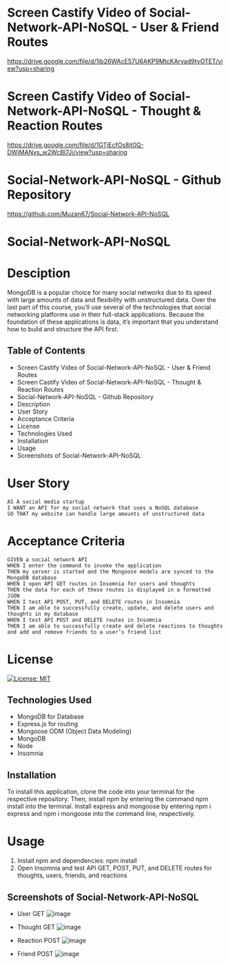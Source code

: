 # Screen Castify Video of Social-Network-API-NoSQL - User & Friend Routes

https://drive.google.com/file/d/1ib26WAcE57U6AKP9MtcKAryad9tyOTET/view?usp=sharing

# Screen Castify Video of Social-Network-API-NoSQL - Thought & Reaction Routes

https://drive.google.com/file/d/1GTjEcfOs8it0Q-DWiMANvs_w2WcBl7Ji/view?usp=sharing

# Social-Network-API-NoSQL - Github Repository

https://github.com/Muzan67/Social-Network-API-NoSQL

# Social-Network-API-NoSQL

# Desciption

MongoDB is a popular choice for many social networks due to its speed with large amounts of data and flexibility with unstructured data. Over the last part of this course, you’ll use several of the technologies that social networking platforms use in their full-stack applications. Because the foundation of these applications is data, it’s important that you understand how to build and structure the API first.

## Table of Contents

- Screen Castify Video of Social-Network-API-NoSQL - User & Friend Routes
- Screen Castify Video of Social-Network-API-NoSQL - Thought & Reaction Routes
- Social-Network-API-NoSQL - Github Repository
- Description
- User Story
- Acceptance Criteria
- License
- Technologies Used
- Installation
- Usage
- Screenshots of Social-Network-API-NoSQL

# User Story

```
AS A social media startup
I WANT an API for my social network that uses a NoSQL database
SO THAT my website can handle large amounts of unstructured data
```

# Acceptance Criteria

```
GIVEN a social network API
WHEN I enter the command to invoke the application
THEN my server is started and the Mongoose models are synced to the MongoDB database
WHEN I open API GET routes in Insomnia for users and thoughts
THEN the data for each of these routes is displayed in a formatted JSON
WHEN I test API POST, PUT, and DELETE routes in Insomnia
THEN I am able to successfully create, update, and delete users and thoughts in my database
WHEN I test API POST and DELETE routes in Insomnia
THEN I am able to successfully create and delete reactions to thoughts and add and remove friends to a user’s friend list
```

# License

[![License: MIT](https://img.shields.io/badge/License-MIT-yellow.svg)](https://opensource.org/licenses/MIT)

## Technologies Used

- MongoDB for Database
- Express.js for routing
- Mongoose ODM (Object Data Modeling)
- MongoDB
- Node
- Insomnia

## Installation

To install this application, clone the code into your terminal for the respective repository. Then, install npm by entering the command npm install into the terminal. Install express and mongoose by entering npm i express and npm i mongoose into the command line, respectively.

# Usage

1. Install npm and dependencies: npm install
2. Open Insomnia and test API GET, POST, PUT, and DELETE routes for thoughts, users, friends, and reactions

## Screenshots of Social-Network-API-NoSQL

- User GET
  ![image](https://user-images.githubusercontent.com/102841726/185250798-769267a1-86a1-4897-8479-d5300fc06596.png)

- Thought GET
  ![image](https://user-images.githubusercontent.com/102841726/185250966-1768beec-7b25-4b1c-9a99-0a86cf9e5927.png)

- Reaction POST
  ![image](https://user-images.githubusercontent.com/102841726/185251081-704d6640-8a55-4e23-aa09-314a1aa00661.png)

- Friend POST
  ![image](https://user-images.githubusercontent.com/102841726/185251277-ba757345-1ee8-4ce9-a326-7ca091501455.png)

